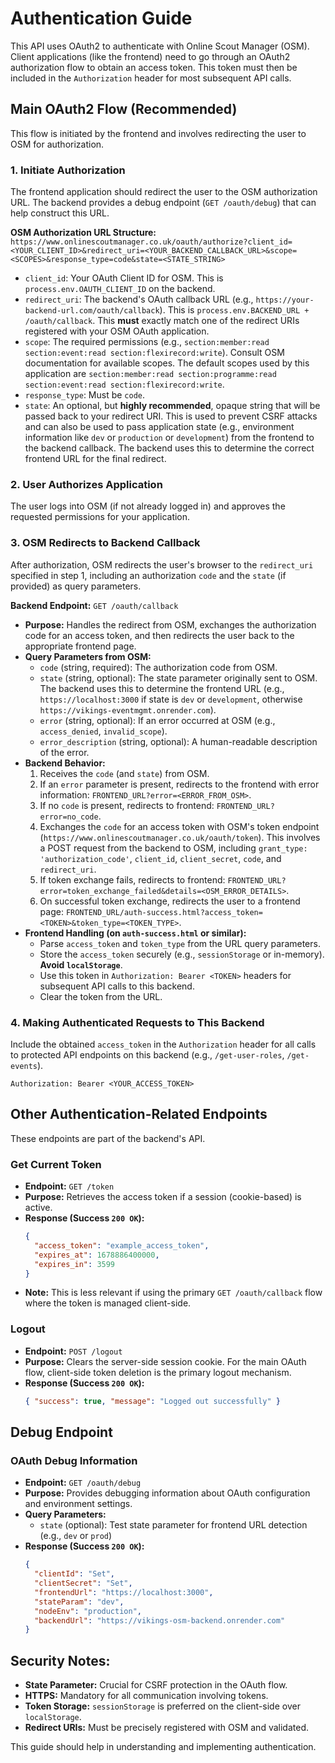 # Authentication Guide

This API uses OAuth2 to authenticate with Online Scout Manager (OSM). Client applications (like the frontend) need to go through an OAuth2 authorization flow to obtain an access token. This token must then be included in the `Authorization` header for most subsequent API calls.

## Main OAuth2 Flow (Recommended)

This flow is initiated by the frontend and involves redirecting the user to OSM for authorization.

### 1. Initiate Authorization

The frontend application should redirect the user to the OSM authorization URL. The backend provides a debug endpoint (`GET /oauth/debug`) that can help construct this URL.

**OSM Authorization URL Structure:**
`https://www.onlinescoutmanager.co.uk/oauth/authorize?client_id=<YOUR_CLIENT_ID>&redirect_uri=<YOUR_BACKEND_CALLBACK_URL>&scope=<SCOPES>&response_type=code&state=<STATE_STRING>`

*   `client_id`: Your OAuth Client ID for OSM. This is `process.env.OAUTH_CLIENT_ID` on the backend.
*   `redirect_uri`: The backend's OAuth callback URL (e.g., `https://your-backend-url.com/oauth/callback`). This is `process.env.BACKEND_URL + /oauth/callback`. This **must** exactly match one of the redirect URIs registered with your OSM OAuth application.
*   `scope`: The required permissions (e.g., `section:member:read section:event:read section:flexirecord:write`). Consult OSM documentation for available scopes. The default scopes used by this application are `section:member:read section:programme:read section:event:read section:flexirecord:write`.
*   `response_type`: Must be `code`.
*   `state`: An optional, but **highly recommended**, opaque string that will be passed back to your redirect URI. This is used to prevent CSRF attacks and can also be used to pass application state (e.g., environment information like `dev` or `production` or `development`) from the frontend to the backend callback. The backend uses this to determine the correct frontend URL for the final redirect.

### 2. User Authorizes Application

The user logs into OSM (if not already logged in) and approves the requested permissions for your application.

### 3. OSM Redirects to Backend Callback

After authorization, OSM redirects the user's browser to the `redirect_uri` specified in step 1, including an authorization `code` and the `state` (if provided) as query parameters.

**Backend Endpoint:** `GET /oauth/callback`

*   **Purpose:** Handles the redirect from OSM, exchanges the authorization code for an access token, and then redirects the user back to the appropriate frontend page.
*   **Query Parameters from OSM:**
    *   `code` (string, required): The authorization code from OSM.
    *   `state` (string, optional): The state parameter originally sent to OSM. The backend uses this to determine the frontend URL (e.g., `https://localhost:3000` if state is `dev` or `development`, otherwise `https://vikings-eventmgmt.onrender.com`).
    *   `error` (string, optional): If an error occurred at OSM (e.g., `access_denied`, `invalid_scope`).
    *   `error_description` (string, optional): A human-readable description of the error.
*   **Backend Behavior:**
    1.  Receives the `code` (and `state`) from OSM.
    2.  If an `error` parameter is present, redirects to the frontend with error information: `FRONTEND_URL?error=<ERROR_FROM_OSM>`.
    3.  If no `code` is present, redirects to frontend: `FRONTEND_URL?error=no_code`.
    4.  Exchanges the `code` for an access token with OSM's token endpoint (`https://www.onlinescoutmanager.co.uk/oauth/token`). This involves a POST request from the backend to OSM, including `grant_type: 'authorization_code'`, `client_id`, `client_secret`, `code`, and `redirect_uri`.
    5.  If token exchange fails, redirects to frontend: `FRONTEND_URL?error=token_exchange_failed&details=<OSM_ERROR_DETAILS>`.
    6.  On successful token exchange, redirects the user to a frontend page: `FRONTEND_URL/auth-success.html?access_token=<TOKEN>&token_type=<TOKEN_TYPE>`.
*   **Frontend Handling (on `auth-success.html` or similar):**
    *   Parse `access_token` and `token_type` from the URL query parameters.
    *   Store the `access_token` securely (e.g., `sessionStorage` or in-memory). **Avoid `localStorage`**.
    *   Use this token in `Authorization: Bearer <TOKEN>` headers for subsequent API calls to this backend.
    *   Clear the token from the URL.

### 4. Making Authenticated Requests to This Backend

Include the obtained `access_token` in the `Authorization` header for all calls to protected API endpoints on this backend (e.g., `/get-user-roles`, `/get-events`).

`Authorization: Bearer <YOUR_ACCESS_TOKEN>`

## Other Authentication-Related Endpoints

These endpoints are part of the backend's API.

### Get Current Token

*   **Endpoint:** `GET /token`
*   **Purpose:** Retrieves the access token if a session (cookie-based) is active.
*   **Response (Success `200 OK`):**
    ```json
    {
      "access_token": "example_access_token",
      "expires_at": 1678886400000,
      "expires_in": 3599
    }
    ```
*   **Note:** This is less relevant if using the primary `GET /oauth/callback` flow where the token is managed client-side.

### Logout

*   **Endpoint:** `POST /logout`
*   **Purpose:** Clears the server-side session cookie. For the main OAuth flow, client-side token deletion is the primary logout mechanism.
*   **Response (Success `200 OK`):**
    ```json
    { "success": true, "message": "Logged out successfully" }
    ```

## Debug Endpoint

### OAuth Debug Information

*   **Endpoint:** `GET /oauth/debug`
*   **Purpose:** Provides debugging information about OAuth configuration and environment settings.
*   **Query Parameters:**
    *   `state` (optional): Test state parameter for frontend URL detection (e.g., `dev` or `prod`)
*   **Response (Success `200 OK`):**
    ```json
    {
      "clientId": "Set",
      "clientSecret": "Set", 
      "frontendUrl": "https://localhost:3000",
      "stateParam": "dev",
      "nodeEnv": "production",
      "backendUrl": "https://vikings-osm-backend.onrender.com"
    }
    ```

## Security Notes:

*   **State Parameter:** Crucial for CSRF protection in the OAuth flow.
*   **HTTPS:** Mandatory for all communication involving tokens.
*   **Token Storage:** `sessionStorage` is preferred on the client-side over `localStorage`.
*   **Redirect URIs:** Must be precisely registered with OSM and validated.

This guide should help in understanding and implementing authentication.
